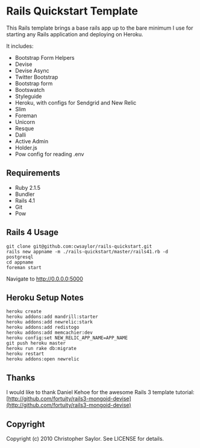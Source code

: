 # Rails Quickstart Template

This Rails template brings a base rails app up to the bare minimum I use for starting any Rails application and deploying on Heroku.

It includes:

* Bootstrap Form Helpers
* Devise
* Devise Async
* Twitter Bootstrap
* Bootstrap form
* Bootswatch
* Styleguide
* Heroku, with configs for Sendgrid and New Relic
* Slim
* Foreman
* Unicorn
* Resque
* Dalli
* Active Admin
* Holder.js
* Pow config for reading .env

## Requirements

* Ruby 2.1.5
* Bundler
* Rails 4.1
* Git
* Pow

## Rails 4 Usage

    git clone git@github.com:cwsaylor/rails-quickstart.git
    rails new appname -m ./rails-quickstart/master/rails41.rb -d postgresql
    cd appname
    foreman start

Navigate to http://0.0.0.0:5000

## Heroku Setup Notes

    heroku create
    heroku addons:add mandrill:starter
    heroku addons:add newrelic:stark
    heroku addons:add redistogo
    heroku addons:add memcachier:dev
    heroku config:set NEW_RELIC_APP_NAME=APP_NAME
    git push heroku master
    heroku run rake db:migrate
    heroku restart
    heroku addons:open newrelic

## Thanks

I would like to thank Daniel Kehoe for the awesome Rails 3 template tutorial:
[http://github.com/fortuity/rails3-mongoid-devise](http://github.com/fortuity/rails3-mongoid-devise)

## Copyright

Copyright (c) 2010 Christopher Saylor. See LICENSE for details.

